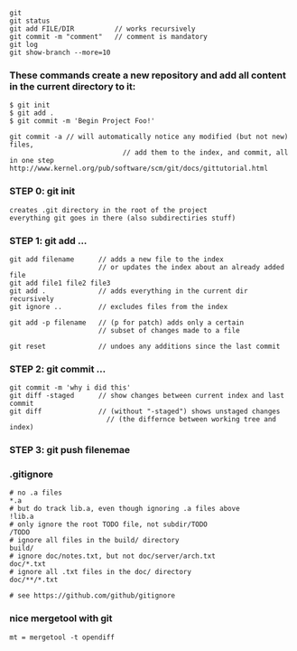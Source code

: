 	git
	git status
	git add FILE/DIR          // works recursively
	git commit -m "comment"   // comment is mandatory
	git log
	git show-branch --more=10


### These commands create a new repository and add all content in the current directory to it:

	$ git init
	$ git add .
	$ git commit -m 'Begin Project Foo!'

	git commit -a // will automatically notice any modified (but not new) files, 
								// add them to the index, and commit, all in one step
	http://www.kernel.org/pub/software/scm/git/docs/gittutorial.html

### STEP 0:	git init
	
	creates .git directory in the root of the project
	everything git goes in there (also subdirectiries stuff)

### STEP 1:	git add	...

	git add filename      // adds a new file to the index
	                      // or updates the index about an already added file
	git add file1 file2 file3
	git add .             // adds everything in the current dir recursively
	git ignore ..         // excludes files from the index
	
	git add -p filename   // (p for patch) adds only a certain
	                      // subset of changes made to a file
	
	git reset             // undoes any additions since the last commit

### STEP 2:	git commit ...

	git commit -m 'why i did this'
	git diff -staged      // show changes between current index and last commit
	git diff              // (without "-staged") shows unstaged changes
		                    // (the differnce between working tree and index)

### STEP 3:	git push filenemae



### .gitignore
	
	# no .a files
	*.a
	# but do track lib.a, even though ignoring .a files above
	!lib.a
	# only ignore the root TODO file, not subdir/TODO
	/TODO
	# ignore all files in the build/ directory
	build/
	# ignore doc/notes.txt, but not doc/server/arch.txt
	doc/*.txt
	# ignore all .txt files in the doc/ directory
	doc/**/*.txt
	
	# see https://github.com/github/gitignore


### nice mergetool with git

	mt = mergetool -t opendiff








